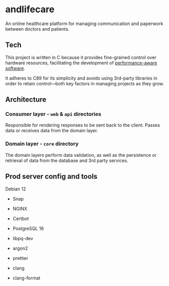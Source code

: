 # andlifecare

An online healthcare platform for managing communication and paperwork between doctors and patients.

## Tech

This project is written in C because it provides fine-grained control over hardware resources, facilitating the development of [performance-aware software](https://www.youtube.com/watch?v=x2EOOJg8FkA).

It adheres to C89 for its simplicity and avoids using 3rd-party libraries in order to retain control—both key factors in managing projects as they grow.

## Architecture

### Consumer layer - `web` & `api` directories

Responsible for rendering responses to be sent back to the client. Passes data or receives data from the domain layer.

### Domain layer - `core` directory

The domain layers perform data validation, as well as the persistence or retrieval of data from the database and 3rd party services.

## Prod server config and tools

Debian 12

-   Snap
-   NGINX
-   Certbot
-   PostgreSQL 16
-   libpq-dev
-   argon2

-   prettier
-   clang
-   clang-format
